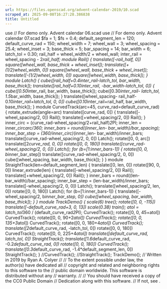 ```yaml
---
url: https://files.openscad.org/advent-calendar-2019/10.scad
scraped_at: 2025-09-08T16:27:28.386838
title: Untitled
---
```


use  // For demo only. Advent calendar 06.scad use  // For demo only. Advent
calendar 07.scad $fa = 1; $fs = 0.4; default_segment_len = 120;
default_curve_rad = 150; wheel_width = 7; wheel_wall = 3; wheel_spacing =
25.4; wheel_inset = 3; base_thick = 5; bar_spacing = 14; bar_width = 6;
latch_tol = 0.30; rail_half = wheel_width/2 + wheel_wall; inter_rail =
wheel_spacing - 2*rail_half; module Rail() { translate([-rail_half, 0])
square([wheel_wall, base_thick + wheel_inset]); translate([+(1/2)*wheel_width,
0]) square([wheel_wall, base_thick + wheel_inset]);
translate([-(1/2)*wheel_width, 0]) square([wheel_width, base_thick]); } module
Latch() { cube([rail_half+0.4*inter_rail-latch_tol, bar_width, base_thick]);
translate([rail_half+0.10*inter_rail, -bar_width-latch_tol, 0]) {
cube([0.50*inter_rail, bar_width, base_thick]); cube([0.30*inter_rail-
latch_tol, 1.5*bar_width, base_thick]); } translate([wheel_spacing-
rail_half-0.10*inter_rail+latch_tol, 0, 0]) cube([0.10*inter_rail+rail_half,
bar_width, base_thick]); } module CurvedTrack(arc=45,
curve_rad=default_curve_rad) { rotate_extrude(angle=arc) translate([curve_rad,
0]) { translate([-wheel_spacing/2, 0]) Rail(); translate([+wheel_spacing/2,
0]) Rail(); } inner_circ = (curve_rad-wheel_spacing/2+rail_half)*2*PI;
inner_len = inner_circ*arc/360; inner_bars = round((inner_len-
bar_width)/bar_spacing); inner_bar_step = (360/inner_circ)*(inner_len-
bar_width)/inner_bars; translate([curve_rad-wheel_spacing/2, 0, 0]) Latch();
rotate([0, 0, arc]) translate([2*curve_rad, 0, 0]) rotate([0, 0, 180])
translate([curve_rad-wheel_spacing/2, 0, 0]) Latch(); for (b=[1:inner_bars-1])
{ rotate([0, 0, b*inner_bar_step]) translate([curve_rad-wheel_spacing/2, 0,
0]) cube([wheel_spacing, bar_width, base_thick]); } } module
StraightTrack(len=default_segment_len) { translate([0, len, 0]) rotate([90, 0,
0]) linear_extrude(len) { translate([-wheel_spacing/2, 0]) Rail();
translate([+wheel_spacing/2, 0]) Rail(); } inner_bars = round((len-
bar_width)/bar_spacing); inner_bar_step = (len-bar_width)/inner_bars;
translate([-wheel_spacing/2, 0, 0]) Latch(); translate([wheel_spacing/2, len,
0]) rotate([0, 0, 180]) Latch(); for (b=[1:inner_bars-1]) {
translate([-wheel_spacing/2, b*inner_bar_step, 0]) cube([wheel_spacing,
bar_width, base_thick]); } } module TrackDemo() { scale(6) tree(); rotate([0,
0, -115]) translate([-default_curve_rad+3, 0, 13]) scale(0.38) train(); atol =
latch_tol*360 / (default_curve_rad*2*PI); CurvedTrack(); rotate([0, 0,
45+atol]) CurvedTrack(); rotate([0, 0, 90+2*atol]) CurvedTrack(); rotate([0,
0, 135+3*atol]) CurvedTrack(); rotate([0, 0, 180+4*atol]) CurvedTrack();
translate([2*default_curve_rad, -latch_tol, 0]) rotate([0, 0, 180])
CurvedTrack(); rotate([0, 0, 225+4*atol]) translate([default_curve_rad,
latch_tol, 0]) StraightTrack(); translate([1.6*default_curve_rad,
-0.2*default_curve_rad, 0]) rotate([0, 0, 180]) CurvedTrack();
translate([0.3*default_curve_rad, -1.4*default_segment_len, 0])
StraightTrack(); } //CurvedTrack(); //StraightTrack(); TrackDemo(); // Written
in 2019 by Ryan A. Colyer // // To the extent possible under law, the
author(s) have dedicated all // copyright and related and neighboring rights
to this software to the // public domain worldwide. This software is
distributed without any // warranty. // // You should have received a copy of
the CC0 Public Domain // Dedication along with this software. // If not, see .

